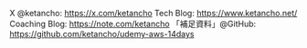 X @ketancho: https://x.com/ketancho
Tech Blog: https://www.ketancho.net/
Coaching Blog: https://note.com/ketancho
「補足資料」@GitHub: https://github.com/ketancho/udemy-aws-14days
